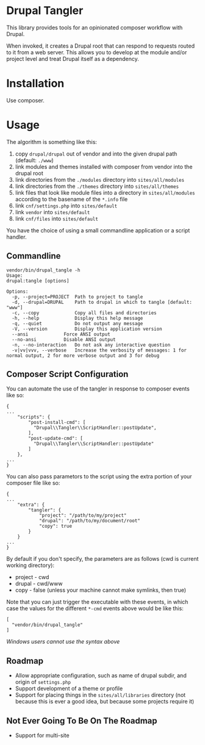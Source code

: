 # Drupal Tangler

This library provides tools for an opinionated composer workflow with Drupal.

When invoked, it creates a Drupal root that can respond to requests routed to
it from a web server. This allows you to develop at the module and/or project
level and treat Drupal itself as a dependency.

# Installation

Use composer.

# Usage

The algorithm is something like this:

1. copy `drupal/drupal` out of vendor and into the given drupal path (default:
  `./www`)
2. link modules and themes installed with composer from vendor into the drupal
   root
3. link directories from the `./modules` directory into `sites/all/modules`
4. link directories from the `./themes` directory into `sites/all/themes`
5. link files that look like module files into a directory in
   `sites/all/modules` according to the basename of the `*.info` file
6. link `cnf/settings.php` into `sites/default`
7. link `vendor` into `sites/default`
8. link `cnf/files` into `sites/default`

You have the choice of using a small commandline application or a script
handler.

## Commandline

```
vendor/bin/drupal_tangle -h
Usage:
drupal:tangle [options]

Options:
  -p, --project=PROJECT  Path to project to tangle
  -d, --drupal=DRUPAL    Path to drupal in which to tangle [default: "www"]
  -c, --copy             Copy all files and directories
  -h, --help             Display this help message
  -q, --quiet            Do not output any message
  -V, --version          Display this application version
  --ansi             Force ANSI output
  --no-ansi          Disable ANSI output
  -n, --no-interaction   Do not ask any interactive question
  -v|vv|vvv, --verbose   Increase the verbosity of messages: 1 for normal output, 2 for more verbose output and 3 for debug
```

## Composer Script Configuration

You can automate the use of the tangler in response to composer events like so:

```
{
...
    "scripts": {
        "post-install-cmd": [
          "Drupal\\Tangler\\ScriptHandler::postUpdate",
        ],
        "post-update-cmd": [
          "Drupal\\Tangler\\ScriptHandler::postUpdate"
        ]
    },
...
}
```

You can also pass parametors to the script using the extra portion of your
composer file like so:

```
{
...
    "extra": {
        "tangler": {
            "project": "/path/to/my/project"
            "drupal": "/path/to/my/document/root"
            "copy": true
        }
    }
...
}
```

By default if you don't specify, the parameters are as follows (cwd is current
working directory):

* project - cwd
* drupal - cwd/www
* copy - false (unless your machine cannot make symlinks, then true)

Note that you can just trigger the executable with these events, in which case
the values for the different `*-cmd` events above would be like this:

```
[
  "vendor/bin/drupal_tangle"
]
```

*Windows users cannot use the syntax above*


## Roadmap

* Allow appropriate configuration, such as name of drupal subdir, and origin of
  `settings.php`
* Support development of a theme or profile
* Support for placing things in the `sites/all/libraries` directory (not
  because this is ever a good idea, but because some projects require it)

## Not Ever Going To Be On The Roadmap

* Support for multi-site
